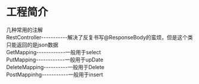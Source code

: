 # 工程简介

几种常用的注解\
RestController-----------解决了反复书写@ResponseBody的蛮烦，但是这个类只能返回的是json数据\
GetMapping------------一般用于select\
PutMapping------------一般用于upDate\
DeleteMapping----------一般用于Delete\
PostMappinhg-----------一般用于insert

